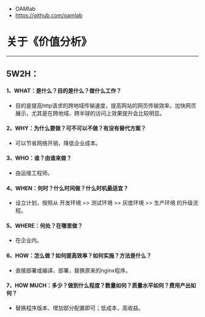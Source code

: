 - OAMlab
- https://github.com/oamlab

# 关于《价值分析》

---

## 5W2H：

#### 1、WHAT：是什么？目的是什么？做什么工作？
- 目的是提高http请求的跨地域传输速度，提高网站的网页传输效率，加快网页展示，尤其是在跨地域、跨半球的访问上效果提升会比较明显。

#### 2、WHY：为什么要做？可不可以不做？有没有替代方案？
- 可以节省网络开销，降低企业成本。

#### 3、WHO：谁？由谁来做？
- 由运维工程师。

#### 4、WHEN：何时？什么时间做？什么时机最适宜？
- 设立计划，按照从 开发环境 >> 测试环境 >> 灰度环境 >> 生产环境 的升级流程。

#### 5、WHERE：何处？在哪里做？
- 在企业内。

#### 6、HOW：怎么做？如何提高效率？如何实施？方法是什么？
- 直接部署或编译、部署，替换原来的nginx程序。

#### 7、HOW MUCH：多少？做到什么程度？数量如何？质量水平如何？费用产出如何？
- 替换程序版本、增加部分配置即可；低成本，高收益。